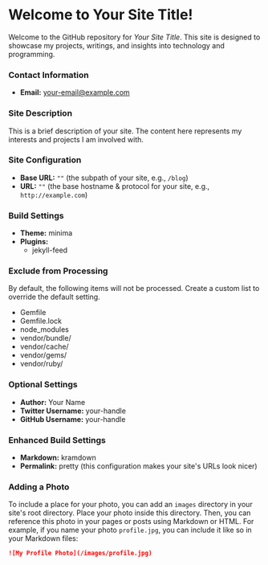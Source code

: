 # Welcome to Your Site Title!

Welcome to the GitHub repository for *Your Site Title*. This site is designed to showcase my projects, writings, and insights into technology and programming.

### Contact Information
- **Email:** your-email@example.com

### Site Description
This is a brief description of your site. The content here represents my interests and projects I am involved with.

### Site Configuration

- **Base URL:** `""` (the subpath of your site, e.g., `/blog`)
- **URL:** `""` (the base hostname & protocol for your site, e.g., `http://example.com`)

### Build Settings

- **Theme:** minima
- **Plugins:**
  - jekyll-feed

### Exclude from Processing

By default, the following items will not be processed. Create a custom list to override the default setting.

- Gemfile
- Gemfile.lock
- node_modules
- vendor/bundle/
- vendor/cache/
- vendor/gems/
- vendor/ruby/

### Optional Settings

- **Author:** Your Name
- **Twitter Username:** your-handle
- **GitHub Username:** your-handle

### Enhanced Build Settings

- **Markdown:** kramdown
- **Permalink:** pretty (this configuration makes your site's URLs look nicer)

### Adding a Photo

To include a place for your photo, you can add an `images` directory in your site's root directory. Place your photo inside this directory. Then, you can reference this photo in your pages or posts using Markdown or HTML. For example, if you name your photo `profile.jpg`, you can include it like so in your Markdown files:

```markdown
![My Profile Photo](/images/profile.jpg)
